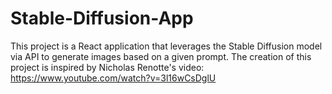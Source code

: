 # Stable-Diffusion-App
This project is a React application that leverages the Stable Diffusion model via API to generate images based on a given prompt.
The creation of this project is inspired by Nicholas Renotte's video: https://www.youtube.com/watch?v=3l16wCsDglU
